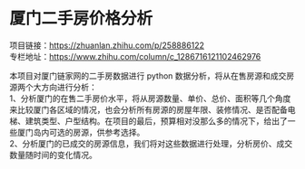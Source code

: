 # 厦门二手房价格分析
项目链接：https://zhuanlan.zhihu.com/p/258886122  
专栏地址：https://www.zhihu.com/column/c_1286716121102462976  
  
本项目对厦门链家网的二手房数据进行 python 数据分析，将从在售房源和成交房源两个大方向进行分析：  
1、分析厦门的在售二手房价水平，将从房源数量、单价、总价、面积等几个角度来比较厦门各区域的情况，也会分析所有房源的房屋年限、装修情况、是否配备电梯、建筑类型、户型结构。在项目的最后，预算相对没那么多的情况下，给出了一些厦门岛内可选的房源，供参考选择。  
2、分析厦门的已成交的房源信息，我们将对这些数据进行处理，分析房价、成交数量随时间的变化情况。
